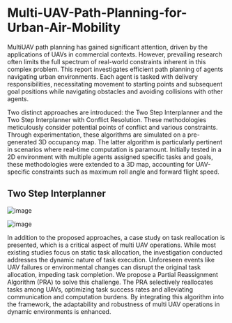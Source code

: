 # Multi-UAV-Path-Planning-for-Urban-Air-Mobility


MultiUAV path planning has gained significant attention, driven by the applications of UAVs in commercial contexts. However, prevailing research often limits the full spectrum of real-world constraints inherent in this complex problem. This report investigates efficient path planning of agents navigating urban environments. Each agent is tasked with delivery responsibilities, necessitating movement to starting points and subsequent goal positions while navigating obstacles and avoiding collisions with other agents. 


Two distinct approaches are introduced: the Two Step Interplanner and the Two Step Interplanner with Conflict Resolution. These methodologies meticulously consider potential points of conflict and various constraints. Through experimentation, these algorithms are simulated on a pre-generated 3D occupancy map. The latter algorithm is particularly pertinent in scenarios where real-time computation is paramount. Initially tested in a 2D environment with multiple agents assigned specific tasks and goals, these methodologies were extended to a 3D map, accounting for UAV-specific constraints such as maximum roll angle and forward flight speed. 


## Two Step Interplanner

![image](https://github.com/lovesh1711/Multi-UAV-Path-Planning-for-Urban-Air-Mobility/assets/88122434/028e52dc-3b49-46e2-a6ad-25f802a47e59)

![image](https://github.com/lovesh1711/Multi-UAV-Path-Planning-for-Urban-Air-Mobility/assets/88122434/daffdde3-27cb-466c-a8d1-e311058d32d7)




In addition to the proposed approaches, a case study on task reallocation is presented, which is a critical aspect of multi UAV operations. While most existing studies focus on static task allocation, the investigation conducted addresses the dynamic nature of task execution. Unforeseen events like UAV failures or environmental changes can disrupt the original task allocation, impeding task completion. We propose a Partial Reassignment Algorithm (PRA) to solve this challenge. The PRA selectively reallocates tasks among UAVs, optimizing task success rates and alleviating communication and computation burdens. By integrating this algorithm into the framework, the adaptability and robustness of multi UAV operations in dynamic environments is enhanced.

